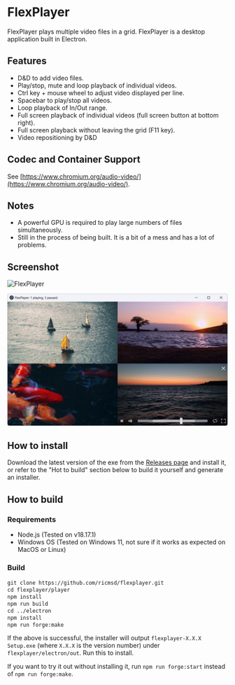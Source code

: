 # FlexPlayer
FlexPlayer plays multiple video files in a grid. FlexPlayer is a desktop application built in Electron.

## Features
- D&D to add video files.
- Play/stop, mute and loop playback of individual videos.
- Ctrl key + mouse wheel to adjust video displayed per line.
- Spacebar to play/stop all videos.
- Loop playback of In/Out range.
- Full screen playback of individual videos (full screen button at bottom right).
- Full screen playback without leaving the grid (F11 key).
- Video repositioning by D&D

## Codec and Container Support
See [https://www.chromium.org/audio-video/](https://www.chromium.org/audio-video/).

## Notes
- A powerful GPU is required to play large numbers of files simultaneously.
- Still in the process of being built. It is a bit of a mess and has a lot of problems.

## Screenshot
![FlexPlayer](https://raw.githubusercontent.com/ricmsd/flexplayer/main/docs/screenshot.png)

![FlexPlayer](https://raw.githubusercontent.com/ricmsd/flexplayer/main/docs/screenshot-4.png)

## How to install
Download the latest version of the exe from the [Releases page](https://github.com/ricmsd/flexplayer/releases) and install it, or refer to the "Hot to build" section below to build it yourself and generate an installer.

## How to build
### Requirements
- Node.js (Tested on v18.17.1)
- Windows OS (Tested on Windows 11, not sure if it works as expected on MacOS or Linux)

### Build
    git clone https://github.com/ricmsd/flexplayer.git
    cd flexplayer/player
    npm install
    npm run build
    cd ../electron
    npm install
    npm run forge:make

If the above is successful, the installer will output `flexplayer-X.X.X Setup.exe` (where `X.X.X` is the version number) under `flexplayer/electron/out`. Run this to install.

If you want to try it out without installing it, run `npm run forge:start` instead of `npm run forge:make`.
